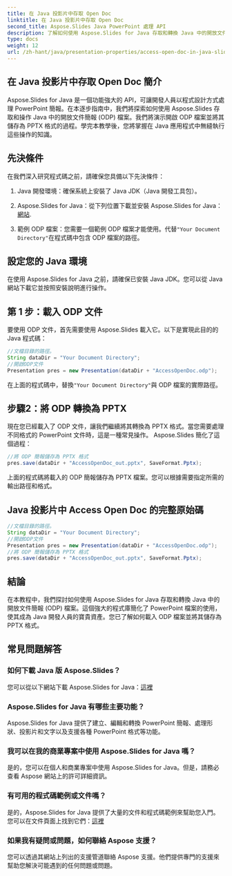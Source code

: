 ```yaml
---
title: 在 Java 投影片中存取 Open Doc
linktitle: 在 Java 投影片中存取 Open Doc
second_title: Aspose.Slides Java PowerPoint 處理 API
description: 了解如何使用 Aspose.Slides for Java 存取和轉換 Java 中的開放文件演示 (ODP) 檔案。開發人員的分步指南。
type: docs
weight: 12
url: /zh-hant/java/presentation-properties/access-open-doc-in-java-slides/
---
```


## 在 Java 投影片中存取 Open Doc 簡介

Aspose.Slides for Java 是一個功能強大的 API，可讓開發人員以程式設計方式處理 PowerPoint 簡報。在本逐步指南中，我們將探索如何使用 Aspose.Slides 存取和操作 Java 中的開放文件簡報 (ODP) 檔案。我們將演示開啟 ODP 檔案並將其儲存為 PPTX 格式的過程。學完本教學後，您將掌握在 Java 應用程式中無縫執行這些操作的知識。

## 先決條件

在我們深入研究程式碼之前，請確保您具備以下先決條件：

1. Java 開發環境：確保系統上安裝了 Java JDK（Java 開發工具包）。

2.  Aspose.Slides for Java：從下列位置下載並安裝 Aspose.Slides for Java：[網站](https://releases.aspose.com/slides/java/).

3. 範例 ODP 檔案：您需要一個範例 ODP 檔案才能使用。代替`"Your Document Directory"`在程式碼中包含 ODP 檔案的路徑。

## 設定您的 Java 環境

在使用 Aspose.Slides for Java 之前，請確保已安裝 Java JDK。您可以從 Java 網站下載它並按照安裝說明進行操作。

## 第 1 步：載入 ODP 文件

要使用 ODP 文件，首先需要使用 Aspose.Slides 載入它。以下是實現此目的的 Java 程式碼：

```java
//文檔目錄的路徑。
String dataDir = "Your Document Directory";
//開啟ODP文件
Presentation pres = new Presentation(dataDir + "AccessOpenDoc.odp");
```

在上面的程式碼中，替換`"Your Document Directory"`與 ODP 檔案的實際路徑。

## 步驟2：將 ODP 轉換為 PPTX

現在您已經載入了 ODP 文件，讓我們繼續將其轉換為 PPTX 格式。當您需要處理不同格式的 PowerPoint 文件時，這是一種常見操作。 Aspose.Slides 簡化了這個過程：

```java
//將 ODP 簡報儲存為 PPTX 格式
pres.save(dataDir + "AccessOpenDoc_out.pptx", SaveFormat.Pptx);
```

上面的程式碼將載入的 ODP 簡報儲存為 PPTX 檔案。您可以根據需要指定所需的輸出路徑和格式。

## Java 投影片中 Access Open Doc 的完整原始碼

```java
//文檔目錄的路徑。
String dataDir = "Your Document Directory";
//開啟ODP文件
Presentation pres = new Presentation(dataDir + "AccessOpenDoc.odp");
//將 ODP 簡報儲存為 PPTX 格式
pres.save(dataDir + "AccessOpenDoc_out.pptx", SaveFormat.Pptx);
```

## 結論

在本教程中，我們探討如何使用 Aspose.Slides for Java 存取和轉換 Java 中的開放文件簡報 (ODP) 檔案。這個強大的程式庫簡化了 PowerPoint 檔案的使用，使其成為 Java 開發人員的寶貴資產。您已了解如何載入 ODP 檔案並將其儲存為 PPTX 格式。

## 常見問題解答

### 如何下載 Java 版 Aspose.Slides？

您可以從以下網站下載 Aspose.Slides for Java：[這裡](https://releases.aspose.com/slides/java/)

### Aspose.Slides for Java 有哪些主要功能？

Aspose.Slides for Java 提供了建立、編輯和轉換 PowerPoint 簡報、處理形狀、投影片和文字以及支援各種 PowerPoint 格式等功能。

### 我可以在我的商業專案中使用 Aspose.Slides for Java 嗎？

是的，您可以在個人和商業專案中使用 Aspose.Slides for Java。但是，請務必查看 Aspose 網站上的許可詳細資訊。

### 有可用的程式碼範例或文件嗎？

是的，Aspose.Slides for Java 提供了大量的文件和程式碼範例來幫助您入門。您可以在文件頁面上找到它們：[這裡](https://reference.aspose.com/slides/java/)

### 如果我有疑問或問題，如何聯絡 Aspose 支援？

您可以透過其網站上列出的支援管道聯絡 Aspose 支援。他們提供專門的支援來幫助您解決可能遇到的任何問題或問題。